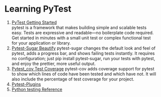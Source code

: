 # Learning PyTest

1. [PyTest Getting Started](https://docs.pytest.org/en/6.2.x/getting-started.html)  
   pytest is a framework that makes building simple and scalable tests easy. Tests are expressive and readable—no boilerplate code required. Get started in minutes with a small unit test or complex functional test for your application or library.
2. [Pytest-Sugar Beautify](https://github.com/Frozenball/pytest-sugar)
   pytest-sugar changes the default look and feel of pytest, adds a progress bar, and shows failing tests instantly. It requires no configuration; just pip install pytest-sugar, run your tests with pytest, and enjoy the prettier, more useful output.
3. [Pytest_cov Test Coverage](https://github.com/pytest-dev/pytest-cov)
   pytest-cov adds coverage support for pytest to show which lines of code have been tested and which have not. It will also include the percentage of test coverage for your project.
4. [Pytest-Plugins](https://opensource.com/article/18/6/pytest-plugins)
5. [Python testing Reference](https://www.fullstackpython.com/testing.html)
